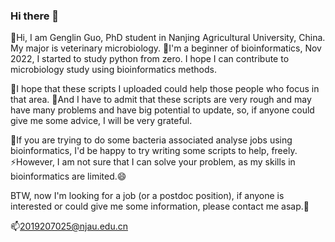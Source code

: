 ### Hi there 👋

<!--
**guogenglin/guogenglin** is a ✨ _special_ ✨ repository because its `README.md` (this file) appears on your GitHub profile.
-->

🔭Hi, I am Genglin Guo, PhD student in Nanjing Agricultural University, China. My major is veterinary microbiology. 🌱I'm a beginner of bioinformatics, Nov 2022, I started to study python from zero. I hope I can contribute to microbiology study using bioinformatics methods. 

💬I hope that these scripts I uploaded could help those people who focus in that area. 🤔And I have to admit that these scripts are very rough and may have many problems and have big potential to update, so, if anyone could give me some advice, I will be very grateful.

👯If you are trying to do some bacteria associated analyse jobs using bioinformatics, I'd be happy to try writing some scripts to help, freely. ⚡However, I am not sure that I can solve your problem, as my skills in bioinformatics are limited.😄

BTW, now I'm looking for a job (or a postdoc position), if anyone is interested or could give me some information, please contact me asap.🙏

📫2019207025@njau.edu.cn
